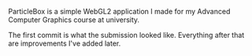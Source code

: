 ParticleBox is a simple WebGL2 application I made for my Advanced Computer
Graphics course at university.

The first commit is what the submission looked like. Everything after
that are improvements I've added later.
